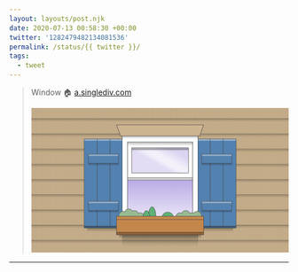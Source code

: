 ```yaml
---
layout: layouts/post.njk
date: 2020-07-13 00:58:30 +00:00
twitter: '1282479482134081536'
permalink: /status/{{ twitter }}/
tags: 
  - tweet
---
```


> Window 🏠 [a.singlediv.com](https://a.singlediv.com)
> 
> ![Illustration of house siding with an open window with blue shutters and planter box.](/img/1282479482134081536-EcxH_jRUcAkwfd5.png)

---
